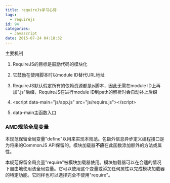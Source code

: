 ```yaml
---
title: requireJs学习心得
tags:
  - requirejs
id: 94
categories:
  - Javascript
date: 2015-07-24 04:18:32
---
```


主要机制

1.  RequireJS的目标是鼓励代码的模块化
2.  它鼓励在使用脚本时以module ID替代URL地址
3.  RequireJS默认假定所有的依赖资源都是js脚本，因此无需在module ID上再加".js"后缀，RequireJS在进行module ID到path的解析时会自动补上后缀
4.  <span class="tag">&lt;<span class="keyword">script</span><span class="attribute"> data-main=<span class="value">"js/app.js"</span></span><span class="attribute"> src=<span class="value">"js/require.js"</span></span>&gt;</span><span class="tag">&lt;/<span class="keyword">script</span>&gt;</span>

5.  data-main主函数入口

### AMD规范全局变量<a name="user-content-global"></a>

本规范保留全局变量"define"以用来实现本规范。包额外信息异步定义编程接口是为将来的CommonJS API保留的。模块加载器**不应**在此函数添加额外的方法或属性。

本规范保留全局变量"require"被模块加载器使用。模块加载器可以在合适的情况下自由地使用该全局变量。它可以使用这个变量或添加任何属性以完成模块加载器的特定功能。它同样也可以选择完全不使用"require"。